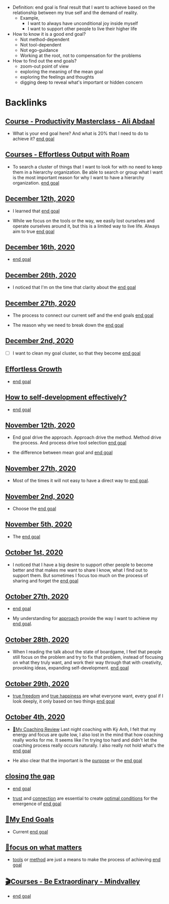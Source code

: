 - Definition: end goal is final result that I want to achieve based on the relationship between my true self and the demand of reality.
    - Example, 
        - I want to always have unconditional joy inside myself  
        - I want to support other people to live their higher life
- How to know it is a good end goal?
    - Not method-dependent
    - Not tool-dependent
    - Not ego-guidance
    - Working at the root, not to compensation for the problems
- How to find out the end goals?
    - zoom-out point of view
    - exploring the meaning of the mean goal
    - exploring the feelings and thoughts
    - digging deep to reveal what's important or hidden concern

# Backlinks
## [Course - Productivity Masterclass - Ali Abdaal](<Course - Productivity Masterclass - Ali Abdaal.md>)
- What is your end goal here? And what is 20% that I need to do to achieve it? [end goal](<end goal.md>)

## [Courses - Effortless Output with Roam](<Courses - Effortless Output with Roam.md>)
- To search a cluster of things that I want to look for with no need to keep them in a hierarchy organization. Be able to search or group what I want is the most important reason for why I want to have a hierarchy organization. [end goal](<end goal.md>)

## [December 12th, 2020](<December 12th, 2020.md>)
- I learned that [end goal](<end goal.md>)

- While we focus on the tools or the way, we easily lost ourselves and operate ourselves around it, but this is a limited way to live life. Always aim to true [end goal](<end goal.md>)

## [December 16th, 2020](<December 16th, 2020.md>)
- [end goal](<end goal.md>)

## [December 26th, 2020](<December 26th, 2020.md>)
- I noticed that I'm on the time that clarity about the [end goal](<end goal.md>)

## [December 27th, 2020](<December 27th, 2020.md>)
- The process to connect our current self and the end goals [end goal](<end goal.md>)

- The reason why we need to break down the [end goal](<end goal.md>)

## [December 2nd, 2020](<December 2nd, 2020.md>)
- [ ] I want to clean my goal cluster, so that they become [end goal](<end goal.md>)

## [Effortless Growth](<Effortless Growth.md>)
- [end goal](<end goal.md>)

## [How to self-development effectively?](<How to self-development effectively?.md>)
- [end goal](<end goal.md>)

## [November 12th, 2020](<November 12th, 2020.md>)
- End goal drive the approach. Approach drive the method. Method drive the process. And process drive tool selection [end goal](<end goal.md>)

- the difference between mean goal and [end goal](<end goal.md>)

## [November 27th, 2020](<November 27th, 2020.md>)
- Most of the times it will not easy to have a direct way to [end goal](<end goal.md>).

## [November 2nd, 2020](<November 2nd, 2020.md>)
- Choose the [end goal](<end goal.md>)

## [November 5th, 2020](<November 5th, 2020.md>)
- The [end goal](<end goal.md>)

## [October 1st, 2020](<October 1st, 2020.md>)
- I noticed that I have a big desire to support other people to become better and that makes me want to share I know, what I find out to support them. But sometimes I focus too much on the process of sharing and forget the [end goal](<end goal.md>)

## [October 27th, 2020](<October 27th, 2020.md>)
- [end goal](<end goal.md>)

- My understanding for [approach](<approach.md>) provide the way I want to achieve my [end goal](<end goal.md>).

## [October 28th, 2020](<October 28th, 2020.md>)
- When I reading the talk about the state of boardgame, I feel that people still focus on the problem and try to fix that problem, instead of focusing on what they truly want, and work their way through that with creativity, provoking ideas, expanding self-development. [end goal](<end goal.md>)

## [October 29th, 2020](<October 29th, 2020.md>)
- [true freedom](<true freedom.md>) and [true happiness](<true happiness.md>) are what everyone want, every goal if I look deeply, it only based on two things [end goal](<end goal.md>)

## [October 4th, 2020](<October 4th, 2020.md>)
- [📝My Coaching Review](<📝My Coaching Review.md>) Last night coaching with Kỳ Anh, I felt that my energy and focus are quite low, I also lost in the mind that how coaching really works for me. It seems like I'm trying too hard and didn't let the coaching process really occurs naturally. I also really not hold what's the [end goal](<end goal.md>)

- He also clear that the important is the [purpose](<purpose.md>) or the [end goal](<end goal.md>)

## [closing the gap](<closing the gap.md>)
- [end goal](<end goal.md>)

- [trust](<trust.md>) and [connection](<connection.md>) are essential to create [optimal conditions](<optimal conditions.md>) for the emergence of [end goal](<end goal.md>)

## [🌱My End Goals](<🌱My End Goals.md>)
- Current [end goal](<end goal.md>)

## [🌱focus on what matters](<🌱focus on what matters.md>)
- [tools](<tools.md>) or [method](<method.md>) are just a means to make the process of achieving [end goal](<end goal.md>)

## [🎬Courses - Be Extraordinary - Mindvalley](<🎬Courses - Be Extraordinary - Mindvalley.md>)
- [end goal](<end goal.md>)

